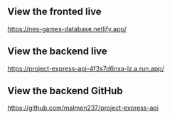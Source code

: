 
## View the fronted live

https://nes-games-database.netlify.app/

## View the backend live

https://project-express-api-4f3s7d6nxa-lz.a.run.app/

## View the backend GitHub

https://github.com/malmen237/project-express-api


